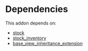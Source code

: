 # Dependencies

This addon depends on:

- [stock](https://github.com/bringout/oca-ocb-warehouse)
- [stock_inventory](https://github.com/bringout/oca-workflow-process)
- [base_view_inheritance_extension](https://github.com/bringout/oca-technical)
